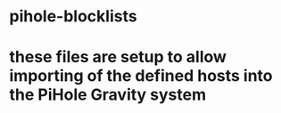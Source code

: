 # pihole-blocklists
# these files are setup to allow importing of the defined hosts into the PiHole Gravity system
